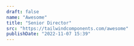```yaml
---
draft: false
name: "Awesome"
title: "Senior Director"
src: "https://tailwindcomponents.com/awesome"
publishDate: "2022-11-07 15:39"
---
```


